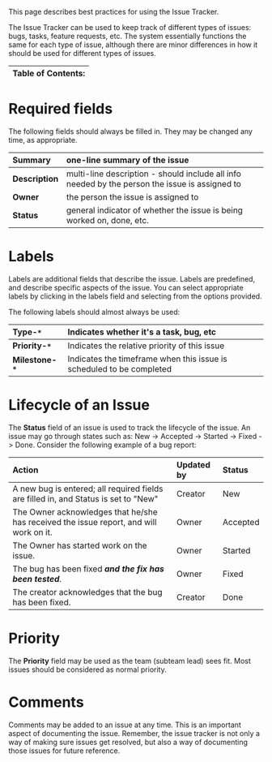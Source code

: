 This page describes best practices for using the Issue Tracker.

The Issue Tracker can be used to keep track of different types of issues: bugs, tasks, feature requests, etc.  The system essentially functions the same for each type of issue, although there are minor differences in how it should be used for different types of issues.

| Table of Contents:  |
|:--------------------|

# Required fields #

The following fields should always be filled in.  They may be changed any time, as appropriate.

| **Summary** |one-line summary of the issue|
|:------------|:----------------------------|
| **Description** |multi-line description - should include all info needed by the person the issue is assigned to|
| **Owner**   |the person the issue is assigned to|
| **Status**  |general indicator of whether the issue is being worked on, done, etc.|

# Labels #

Labels are additional fields that describe the issue.  Labels are predefined, and describe specific aspects of the issue.  You can select appropriate labels by clicking in the labels field and selecting from the options provided.

The following labels should almost always be used:

| **Type-`*`** |Indicates whether it's a task, bug, etc|
|:-------------|:--------------------------------------|
| **Priority-`*`** |Indicates the relative priority of this issue|
| **Milestone-`*`** |Indicates the timeframe when this issue is scheduled to be completed|

# Lifecycle of an Issue #

The **Status** field of an issue is used to track the lifecycle of the issue.  An issue may go through states such as: New -> Accepted -> Started -> Fixed -> Done.  Consider the following example of a bug report:

| **Action** | **Updated by** | **Status** |
|:-----------|:---------------|:-----------|
| A new bug is entered; all required fields are filled in, and Status is set to "New" | Creator        | New        |
| The Owner acknowledges that he/she has received the issue report, and will work on it. | Owner          | Accepted   |
| The Owner has started work on the issue. | Owner          | Started    |
| The bug has been fixed _**and the fix has been tested**_. | Owner          | Fixed      |
| The creator acknowledges that the bug has been fixed. | Creator        | Done       |

# Priority #

The **Priority** field may be used as the team (subteam lead) sees fit.  Most issues should be considered as normal priority.

# Comments #

Comments may be added to an issue at any time.  This is an important aspect of documenting the issue.  Remember, the issue tracker is not only a way of making sure issues get resolved, but also a way of documenting those issues for future reference.